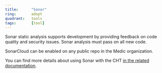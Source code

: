 ```yaml
---
title:      "Sonar"
ring:       adopt
quadrant:   tools
tags:       [tool]
---
```


Sonar static analysis supports development by providing feedback on code quality and security issues. Sonar analysis must pass on all new code.

SonarCloud can be enabled on any public repo in the Medic organization.

You can find more details about using Sonar with the CHT
<a href="https://docs.communityhealthtoolkit.org/contribute/code/static-analysis/">in the related documentation</a>.

